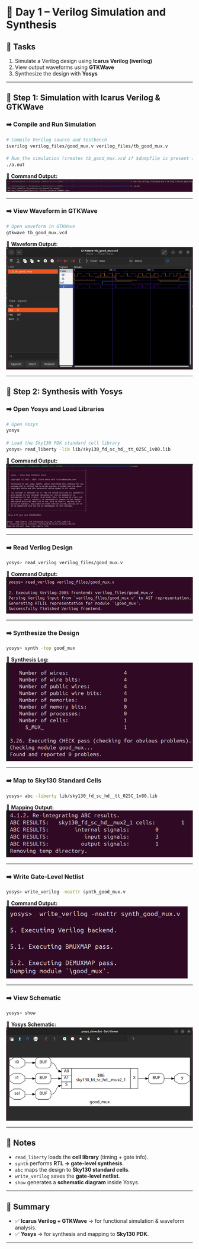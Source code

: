 # 🚀 Day 1 – Verilog Simulation and Synthesis

## 📌 Tasks
1. Simulate a Verilog design using **Icarus Verilog (iverilog)**  
2. View output waveforms using **GTKWave**  
3. Synthesize the design with **Yosys**  

---

## 🔹 Step 1: Simulation with Icarus Verilog & GTKWave

### ➡️ Compile and Run Simulation
```bash
# Compile Verilog source and testbench
iverilog verilog_files/good_mux.v verilog_files/tb_good_mux.v

# Run the simulation (creates tb_good_mux.vcd if $dumpfile is present in testbench)
./a.out
```
📸 **Command Output:**  
![iverilog run](cmd1.png)

---

### ➡️ View Waveform in GTKWave
```bash
# Open waveform in GTKWave
gtkwave tb_good_mux.vcd
```
📸 **Waveform Output:**  
![mux waveform](mux_waveform.png)

---

## 🔹 Step 2: Synthesis with Yosys

### ➡️ Open Yosys and Load Libraries
```bash
# Open Yosys
yosys

# Load the Sky130 PDK standard cell library
yosys> read_liberty -lib lib/sky130_fd_sc_hd__tt_025C_1v80.lib
```
📸 **Command Output:**  
![yosys read_liberty](cmd3.png)

---

### ➡️ Read Verilog Design
```bash
yosys> read_verilog verilog_files/good_mux.v
```
📸 **Command Output:**  
![yosys read_verilog](cmd4.png)

---

### ➡️ Synthesize the Design
```bash
yosys> synth -top good_mux
```
📸 **Synthesis Log:**  
![yosys synth](synth_op.png)

---

### ➡️ Map to Sky130 Standard Cells
```bash
yosys> abc -liberty lib/sky130_fd_sc_hd__tt_025C_1v80.lib
```
📸 **Mapping Output:**  
![yosys abc](abc_op.png)

---

### ➡️ Write Gate-Level Netlist
```bash
yosys> write_verilog -noattr synth_good_mux.v
```
📸 **Command Output:**  
![yosys write_verilog](cmd5.png)

---

### ➡️ View Schematic
```bash
yosys> show
```
📸 **Yosys Schematic:**  
![yosys schematic](yosys_schematic.png)

---

## 📝 Notes
- `read_liberty` loads the **cell library** (timing + gate info).  
- `synth` performs **RTL → gate-level synthesis**.  
- `abc` maps the design to **Sky130 standard cells**.  
- `write_verilog` saves the **gate-level netlist**.  
- `show` generates a **schematic diagram** inside Yosys.  

---

## 🎯 Summary
- ✅ **Icarus Verilog + GTKWave** → for functional simulation & waveform analysis.  
- ✅ **Yosys** → for synthesis and mapping to **Sky130 PDK**.  

---
